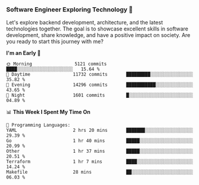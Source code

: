 ### Software Engineer Exploring Technology 🚀 

Let's explore backend development, architecture, and the latest technologies together. The goal is to showcase excellent skills in software development, share knowledge, and have a positive impact on society. Are you ready to start this journey with me?

<!--START_SECTION:waka-->
**I'm an Early 🐤** 

```text
🌞 Morning                5121 commits        ████░░░░░░░░░░░░░░░░░░░░░   15.64 % 
🌆 Daytime                11732 commits       █████████░░░░░░░░░░░░░░░░   35.82 % 
🌃 Evening                14296 commits       ███████████░░░░░░░░░░░░░░   43.65 % 
🌙 Night                  1601 commits        █░░░░░░░░░░░░░░░░░░░░░░░░   04.89 % 
```


📊 **This Week I Spent My Time On** 

```text
💬 Programming Languages: 
YAML                     2 hrs 20 mins       ███████░░░░░░░░░░░░░░░░░░   29.39 % 
Go                       1 hr 40 mins        █████░░░░░░░░░░░░░░░░░░░░   20.99 % 
Other                    1 hr 37 mins        █████░░░░░░░░░░░░░░░░░░░░   20.51 % 
Terraform                1 hr 7 mins         ████░░░░░░░░░░░░░░░░░░░░░   14.24 % 
Makefile                 28 mins             ██░░░░░░░░░░░░░░░░░░░░░░░   06.03 % 
```


<!--END_SECTION:waka-->
